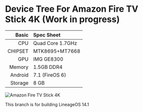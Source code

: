 Device Tree For Amazon Fire TV Stick 4K (Work in progress)
=================================================

Basic   | Spec Sheet
-------:|:--------------------------------------------------
CPU     | Quad Core 1.7GHz
CHIPSET | MTK8695+MT7668
GPU     | IMG GE8300
Memory  | 1.5GB DDR4
Android | 7.1 (FireOS 6)
Storage | 8 GB

![Amazon Fire TV Stick 4K](https://m.media-amazon.com/images/G/01/mobile-apps/dex/firetv/firetv4ksingleimage._TTH_.png "Amazon Fire TV Stick 4K")

This branch is for building LineageOS 14.1
